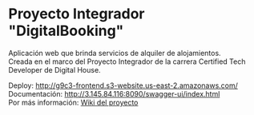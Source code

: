 # Proyecto Integrador "DigitalBooking"
Aplicación web que brinda servicios de alquiler de alojamientos.<br/>
Creada en el marco del Proyecto Integrador de la carrera Certified Tech Developer de Digital House.

Deploy: http://g9c3-frontend.s3-website.us-east-2.amazonaws.com/ <br/>
Documentación: http://3.145.84.116:8090/swagger-ui/index.html <br/>
Por más información: [Wiki del proyecto](https://github.com/Elhunter05/Digital_Booking/wiki)